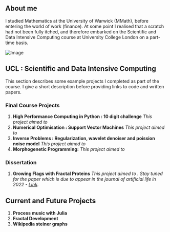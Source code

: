 ## About me

I studied Mathematics at the University of Warwick (MMath), before entering the world of work (finance). At some point I realised that a scratch had not been fully itched, and therefore embarked on the Scientific and Data Intensive Computing course at University College London on a part-time basis.  

![Image](src)

##  UCL : Scientific and Data Intensive Computing

This section describes some example projects I completed as part of the course. I give a short description before providing links to code and written papers. 

###  Final Course Projects

1. __High Performance Computing in Python : 10 digit challenge__
_This project aimed to_ 
2. __Numerical Optimisation : Support Vector Machines__
_This project aimed to_ 
3. __Inverse Problems : Regularization, wavelet denoiser and poission noise model__
_This project aimed to_
4. __Morphogenetic Programming:__
_This project aimed to_

### Dissertation

1. __Growing Flags with Fractal Proteins__
_This project aimed to . Stay tuned for the paper which is due to appear in the journal of artificial life in 2022 - [Link](url)._  

## Current and Future Projects

1. __Process music with Julia__
2. __Fractal Development__ 
3. __Wikipedia steiner graphs__
